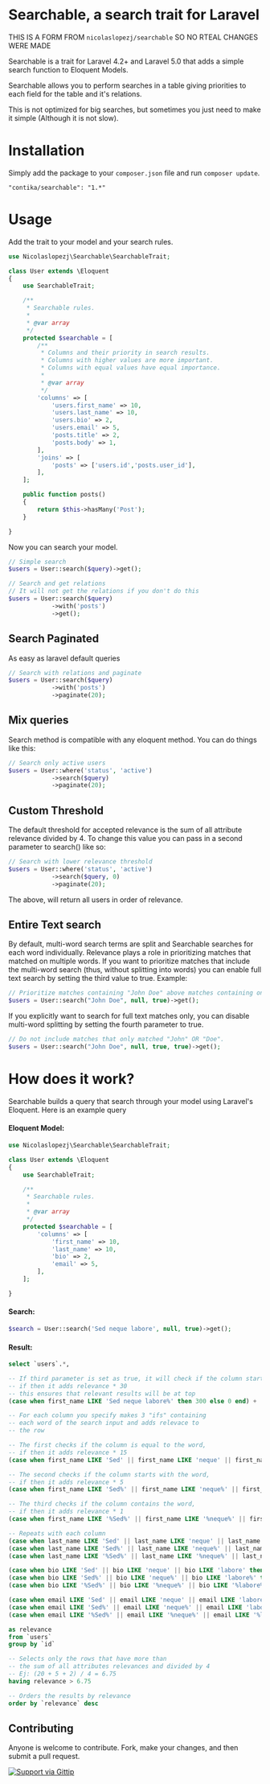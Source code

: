 Searchable, a search trait for Laravel
==========================================
THIS IS A FORM FROM `nicolaslopezj/searchable` SO NO RTEAL CHANGES WERE MADE
 
Searchable is a trait for Laravel 4.2+ and Laravel 5.0 that adds a simple search function to Eloquent Models.

Searchable allows you to perform searches in a table giving priorities to each field for the table and it's relations.

This is not optimized for big searches, but sometimes you just need to make it simple (Although it is not slow).

# Installation

Simply add the package to your `composer.json` file and run `composer update`.

```
"contika/searchable": "1.*"
```

# Usage

Add the trait to your model and your search rules.

```php
use Nicolaslopezj\Searchable\SearchableTrait;

class User extends \Eloquent
{
    use SearchableTrait;

    /**
     * Searchable rules.
     *
     * @var array
     */
    protected $searchable = [
        /**
         * Columns and their priority in search results.
         * Columns with higher values are more important.
         * Columns with equal values have equal importance.
         *
         * @var array
         */
        'columns' => [
            'users.first_name' => 10,
            'users.last_name' => 10,
            'users.bio' => 2,
            'users.email' => 5,
            'posts.title' => 2,
            'posts.body' => 1,
        ],
        'joins' => [
            'posts' => ['users.id','posts.user_id'],
        ],
    ];

    public function posts()
    {
        return $this->hasMany('Post');
    }

}
```

Now you can search your model.

```php
// Simple search
$users = User::search($query)->get();

// Search and get relations
// It will not get the relations if you don't do this
$users = User::search($query)
            ->with('posts')
            ->get();
```


## Search Paginated

As easy as laravel default queries

```php
// Search with relations and paginate
$users = User::search($query)
            ->with('posts')
            ->paginate(20);
```

## Mix queries

Search method is compatible with any eloquent method. You can do things like this:

```php
// Search only active users
$users = User::where('status', 'active')
            ->search($query)
            ->paginate(20);
```

## Custom Threshold

The default threshold for accepted relevance is the sum of all attribute relevance divided by 4.
To change this value you can pass in a second parameter to search() like so:

```php
// Search with lower relevance threshold
$users = User::where('status', 'active')
            ->search($query, 0)
            ->paginate(20);
```

The above, will return all users in order of relevance.

## Entire Text search

By default, multi-word search terms are split and Searchable searches for each word individually. Relevance plays a role in prioritizing matches that matched on multiple words. If you want to prioritize matches that include the multi-word search (thus, without splitting into words) you can enable full text search by setting the third value to true. Example:

```php
// Prioritize matches containing "John Doe" above matches containing only "John" or "Doe".
$users = User::search("John Doe", null, true)->get();
```

If you explicitly want to search for full text matches only, you can disable multi-word splitting by setting the fourth parameter to true.

```php
// Do not include matches that only matched "John" OR "Doe".
$users = User::search("John Doe", null, true, true)->get();
```

# How does it work?

Searchable builds a query that search through your model using Laravel's Eloquent.
Here is an example query

#### Eloquent Model:
```php
use Nicolaslopezj\Searchable\SearchableTrait;

class User extends \Eloquent
{
    use SearchableTrait;

    /**
     * Searchable rules.
     *
     * @var array
     */
    protected $searchable = [
        'columns' => [
            'first_name' => 10,
            'last_name' => 10,
            'bio' => 2,
            'email' => 5,
        ],
    ];

}
```

#### Search:
```php
$search = User::search('Sed neque labore', null, true)->get();
```

#### Result:
```sql
select `users`.*, 

-- If third parameter is set as true, it will check if the column starts with the search
-- if then it adds relevance * 30
-- this ensures that relevant results will be at top
(case when first_name LIKE 'Sed neque labore%' then 300 else 0 end) + 

-- For each column you specify makes 3 "ifs" containing 
-- each word of the search input and adds relevace to 
-- the row

-- The first checks if the column is equal to the word,
-- if then it adds relevance * 15
(case when first_name LIKE 'Sed' || first_name LIKE 'neque' || first_name LIKE 'labore' then 150 else 0 end) + 

-- The second checks if the column starts with the word,
-- if then it adds relevance * 5
(case when first_name LIKE 'Sed%' || first_name LIKE 'neque%' || first_name LIKE 'labore%' then 50 else 0 end) + 

-- The third checks if the column contains the word, 
-- if then it adds relevance * 1
(case when first_name LIKE '%Sed%' || first_name LIKE '%neque%' || first_name LIKE '%labore%' then 10 else 0 end) + 

-- Repeats with each column
(case when last_name LIKE 'Sed' || last_name LIKE 'neque' || last_name LIKE 'labore' then 150 else 0 end) + 
(case when last_name LIKE 'Sed%' || last_name LIKE 'neque%' || last_name LIKE 'labore%' then 50 else 0 end) +
(case when last_name LIKE '%Sed%' || last_name LIKE '%neque%' || last_name LIKE '%labore%' then 10 else 0 end) + 

(case when bio LIKE 'Sed' || bio LIKE 'neque' || bio LIKE 'labore' then 30 else 0 end) + 
(case when bio LIKE 'Sed%' || bio LIKE 'neque%' || bio LIKE 'labore%' then 10 else 0 end) + 
(case when bio LIKE '%Sed%' || bio LIKE '%neque%' || bio LIKE '%labore%' then 2 else 0 end) + 

(case when email LIKE 'Sed' || email LIKE 'neque' || email LIKE 'labore' then 75 else 0 end) + 
(case when email LIKE 'Sed%' || email LIKE 'neque%' || email LIKE 'labore%' then 25 else 0 end) + 
(case when email LIKE '%Sed%' || email LIKE '%neque%' || email LIKE '%labore%' then 5 else 0 end) 

as relevance 
from `users` 
group by `id` 

-- Selects only the rows that have more than
-- the sum of all attributes relevances and divided by 4
-- Ej: (20 + 5 + 2) / 4 = 6.75
having relevance > 6.75 

-- Orders the results by relevance
order by `relevance` desc
```

## Contributing

Anyone is welcome to contribute. Fork, make your changes, and then submit a pull request.

[![Support via Gittip](https://rawgithub.com/twolfson/gittip-badge/0.2.0/dist/gittip.png)](https://gratipay.com/nicolaslopezj/)

